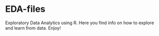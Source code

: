 # EDA-files
Exploratory Data Analytics using R.    Here you find info on how to explore and learn from data.
Enjoy!

